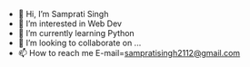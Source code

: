 - 👋 Hi, I’m Samprati Singh
- 👀 I’m interested in Web Dev
- 🌱 I’m currently learning Python
- 💞️ I’m looking to collaborate on ...
- 📫 How to reach me E-mail=sampratisingh2112@gmail.com

<!---
SaM21120309/SaM21120309 is a ✨ special ✨ repository because its `README.md` (this file) appears on your GitHub profile.
You can click the Preview link to take a look at your changes.
--->
